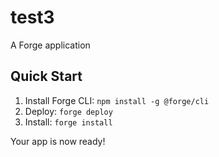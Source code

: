 # test3

A Forge application

## Quick Start

1. Install Forge CLI: `npm install -g @forge/cli`
2. Deploy: `forge deploy`
3. Install: `forge install`

Your app is now ready!